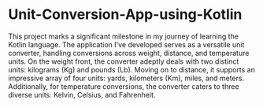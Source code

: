 # Unit-Conversion-App-using-Kotlin
This project marks a significant milestone in my journey of learning the Kotlin language. The application I've developed serves as a versatile unit converter, handling conversions across weight, distance, and temperature units. On the weight front, the converter adeptly deals with two distinct units: kilograms (Kg) and pounds (Lb). Moving on to distance, it supports an impressive array of four units: yards, kilometers (Km), miles, and meters. Additionally, for temperature conversions, the converter caters to three diverse units: Kelvin, Celsius, and Fahrenheit.


